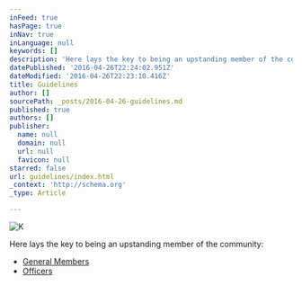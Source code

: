```yaml
---
inFeed: true
hasPage: true
inNav: true
inLanguage: null
keywords: []
description: 'Here lays the key to being an upstanding member of the community:'
datePublished: '2016-04-26T22:24:02.951Z'
dateModified: '2016-04-26T22:23:10.416Z'
title: Guidelines
author: []
sourcePath: _posts/2016-04-26-guidelines.md
published: true
authors: []
publisher:
  name: null
  domain: null
  url: null
  favicon: null
starred: false
url: guidelines/index.html
_context: 'http://schema.org'
_type: Article

---
```

![K](https://the-grid-user-content.s3-us-west-2.amazonaws.com/186c5d14-8a26-4b68-8f10-7b02b1b4948a.png)

Here lays the key to being an upstanding member of the community:

* [General Members][0]
* [Officers][1]

[0]: http://bit.ly/BDO_Guidelines
[1]: http://bit.ly/BDO_Officers